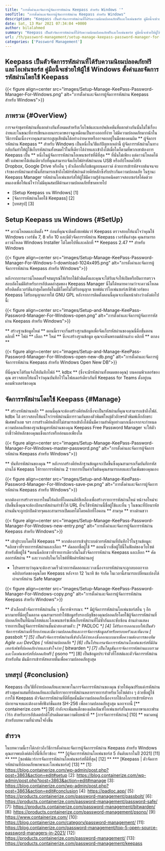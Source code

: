 ```yaml
---
title: "การตั้งค่าและจัดการผู้จัดการรหัสผ่าน Keepass สำหรับ Windows '" 
seoTitle: "การตั้งค่าและจัดการผู้จัดการรหัสผ่าน Keepass สำหรับ Windows" 
description: "Keepass เป็นตัวจัดการรหัสผ่านที่ได้รับความนิยมปลอดภัยฟรีและโอเพ่นซอร์ส คู่มือนี้จะช่วยให้ผู้ใช้ Windows ตั้งค่าและจัดการรหัสผ่านโดยใช้ Keepass" 
date: Sat, 13 Mar 2021 07:34:04 +0000
author: bilalahmed
summary: "Keepass เป็นตัวจัดการรหัสผ่านที่ได้รับความนิยมปลอดภัยฟรีและโอเพ่นซอร์ส คู่มือนี้จะช่วยให้ผู้ใช้ Windows ตั้งค่าและจัดการรหัสผ่านโดยใช้ Keepass" 
url: /th/password-management/setup-manage-keepass-password-manager-for-windows/
categories: ['Password Management']
---
```


## Keepass เป็นตัวจัดการรหัสผ่านที่ได้รับความนิยมปลอดภัยฟรีและโอเพ่นซอร์ส คู่มือนี้จะช่วยให้ผู้ใช้ Windows ตั้งค่าและจัดการรหัสผ่านโดยใช้ Keepass

{{< figure align=center src="images/Setup-Manage-KeePass-Password-Manager-For-Windows.png" alt="การตั้งค่าและจัดการผู้จัดการรหัสผ่าน Keepass สำหรับ Windows">}}


## ภาพรวม {#OverView}
การจดจำชุดรหัสผ่านที่แตกต่างกันทั้งหมดสำหรับเว็บไซต์และแอปพลิเคชันที่แตกต่างกันนั้นไม่ใช่เรื่องง่ายและในขณะที่การเขียนลงบนกระดาษอาจดูเหมือนเป็นทางออกที่ง่าย ไม่มีความปลอดภัยมากนักในวิธีการนั้นเนื่องจากคุณสามารถสูญเสียมันได้อย่างง่ายดายหรืออาจตกอยู่ในมือของคนผิด ** ผู้จัดการรหัสผ่าน Keepass ** สำหรับ Windows เป็นหนึ่งในวิธีแก้ปัญหาเหล่านี้
ผู้จัดการรหัสผ่านในทางกลับกันทำให้ผู้ใช้เก็บรหัสผ่านทั้งหมดไว้ในที่เดียวได้ง่ายและเข้าถึงได้เมื่อใดก็ตามที่พวกเขาต้องการ Keepass เป็น ** หนึ่งในผู้จัดการรหัสผ่านโอเพนซอร์ซที่ดีที่สุด ** ที่นั่นไม่เพียง แต่ดาวน์โหลดได้ฟรี แต่พกพาได้เช่นเดียวกับที่คุณสามารถจัดเก็บไฟล์รหัสผ่านบน USB หรืออัปโหลดไปยัง Dropbox, Google Drive หรืออื่น ๆ ตัวเลือกที่เก็บข้อมูลบนคลาวด์ ด้วยการเข้ารหัสจากต้นจนจบเจ้าของรหัสผ่านเท่านั้นที่สามารถเข้าถึงไฟล์รหัสผ่านด้วยคีย์หลักซึ่งรับประกันความปลอดภัย ในฐานะ Keepass Manager รหัสผ่านโอเพ่นซอร์สให้ผู้ใช้มีความรู้ด้านเทคนิคตรวจสอบซอร์สโค้ดด้วยตนเองเพื่อให้แน่ใจว่าไม่มีคุณสมบัติด้านความปลอดภัยที่ขาดหายไป
  * [Setup Keepass บน Windows] [1]
  * [จัดการรหัสผ่านโดยใช้ Keepass] [2]
  * [บทสรุป] [3]

## Setup Keepass บน Windows {#SetUp}
** ดาวน์โหลดและติดตั้ง **
ก่อนที่คุณจะติดตั้งซอฟต์แวร์ Keepass ตรวจสอบให้แน่ใจว่าคุณใช้ Windows เวอร์ชัน 7, 8 หรือ 10 และมีตัวจัดการรหัสผ่าน Keepass เวอร์ชันล่าสุด คุณสามารถดาวน์โหลด Windows Installer ได้โดยไปที่และคลิกที่ ** Keepass 2.47 ** สำหรับ Windows

{{< figure align=center src="images/Setup-Manage-KeePass-Password-Manager-For-Windows-1-download-1024x495.png" alt="การตั้งค่าและจัดการผู้จัดการรหัสผ่าน Keepass สำหรับ Windows">}}

หลังจากการดาวน์โหลดเสร็จสมบูรณ์ให้เรียกใช้ตัวติดตั้งและคุณจะได้รับแจ้งให้เปิดหรือปิดการตรวจสอบอัตโนมัติสำหรับการอัปเดตล่าสุดของ Keepass Manager นี่ไม่ได้หมายความว่าจะดาวน์โหลดหรือติดตั้งเวอร์ชันล่าสุดโดยอัตโนมัติโดยไม่ได้รับอนุญาต ซอฟต์แวร์โอเพ่นซอร์สเซิร์ฟเวอร์ของ Keepass ได้รับอนุญาตภายใต้ GNU GPL หลังจากการติดตั้งตอนนี้คุณจะเห็นหน้าต่างว่างดังต่อไปนี้:

{{< figure align=center src="images/Setup-and-Manage-KeePass-Password-Manager-For-Windows-open.png" alt="การตั้งค่าและจัดการผู้จัดการรหัสผ่าน Keepass สำหรับ Windows">}}

** สร้างฐานข้อมูลใหม่ **
ตอนนี้เราจะเริ่มสร้างฐานข้อมูลเพื่อจัดเก็บรหัสผ่านของคุณนี่คือขั้นตอน คลิกที่ ** ไฟล์ ** เลือก ** ใหม่ ** ซึ่งจะสร้างฐานข้อมูล คุณจะเห็นพรอมต์ด้านล่าง คลิกที่ ** ตกลง **

{{< figure align=center src="images/Setup-and-Manage-KeePass-Password-Manager-For-Windows-open-new-db.png" alt="การตั้งค่าและจัดการผู้จัดการรหัสผ่าน Keepass สำหรับ Windows Open New DB">}}

ที่นี่คุณจะได้รับแจ้งให้บันทึกไฟล์ **. kdbx ** (ซึ่งจะมีรหัสผ่านทั้งหมดของคุณ) บนคอมพิวเตอร์ของคุณ ตรวจสอบให้แน่ใจว่าคุณบันทึกไว้ในโฟลเดอร์เดียวกันที่ Keepass for Teams ตั้งอยู่บนคอมพิวเตอร์ของคุณ

## จัดการรหัสผ่านโดยใช้ Keepass {#Manage}
** สร้างรหัสผ่านหลัก **
ตอนนี้คุณจะต้องสร้างคีย์หลักซึ่งจะเป็นรหัสผ่านที่คุณจะสามารถเข้าถึงไฟล์. kdbx ได้ ตรวจสอบให้แน่ใจว่ารหัสผ่านมีการรวมกันของตัวพิมพ์ใหญ่ตัวอักษรตัวพิมพ์เล็กอักขระพิเศษตัวเลข ฯลฯ การสร้างคีย์หลักที่ไม่สามารถเข้าถึงได้นั้นมีความสำคัญอย่างมากเนื่องจากจะกำหนดความปลอดภัยของฐานข้อมูลรหัสผ่านของคุณ Keepass Free Password Manager จะให้ตัวบ่งชี้ว่าคีย์หลักของคุณแข็งแกร่งหรืออ่อนแอเพียงใด

{{< figure align=center src="images/Setup-Manage-KeePass-Password-Manager-For-Windows-master-password.png" alt="การตั้งค่าและจัดการผู้จัดการรหัสผ่าน Keepass สำหรับ Windows">}}

** บันทึกรหัสผ่านของคุณ **
หลังจากสร้างคีย์หลักฐานข้อมูลจะเปิดขึ้นซึ่งคุณสามารถเริ่มบันทึกรหัสผ่านได้ Keepass ให้รายการรหัสผ่าน 2 รายการเป็นค่าเริ่มต้นคุณสามารถลบและเริ่มเพิ่มของคุณเอง

{{< figure align=center src="images/Setup-and-Manage-KeePass-Password-Manager-For-Windows-save-pw.png" alt="การตั้งค่าและจัดการผู้จัดการรหัสผ่าน Keepass สำหรับ Windows">}}

หากต้องการสร้างรายการใหม่ให้คลิกที่ไอคอนคีย์สีเหลืองเพื่อสร้างรายการรหัสผ่านใหม่ หน้าจอใหม่จะเปิดขึ้นซึ่งคุณจะต้องป้อนรหัสผ่านทำซ้ำให้ URL ที่จะใช้รหัสผ่านนี้ชื่อผู้ใช้และอื่น ๆ ในขณะที่ป้อนรหัสผ่านมันจะถูกปกปิดด้วยจุดและสามารถเปิดเผยได้โดยคลิกที่ไอคอน ** สามจุด ** ทางด้านขวา

{{< figure align=center src="images/Setup-Manage-KeePass-Password-Manager-For-Windows-new-entry.png" alt="การตั้งค่าและจัดการผู้จัดการรหัสผ่าน Keepass สำหรับ Windows">}}

** เข้าสู่ระบบโดยใช้ Keepass **
หากต้องการเข้าสู่ระบบด้วยรหัสผ่านที่บันทึกไว้ในฐานข้อมูล:
  *คลิกขวาที่รายการรหัสผ่านและเลือก ** คัดลอกชื่อผู้ใช้ ** ตอนนี้วางชื่อผู้ใช้นี้ในฟิลด์ของเว็บไซต์สำหรับชื่อผู้ใช้
  *ตอนนี้คลิกขวาที่รายการเดียวกันในตัวจัดการรหัสผ่าน Keepass และเลือก ** คัดลอกรหัสผ่าน ** และวางกลับในเว็บไซต์ที่ฟิลด์รหัสผ่านอยู่
  * โปรดทราบว่าคุณจะต้องรวดเร็วด้วยการคัดลอกและวางเนื่องจากรหัสผ่านจะถูกลบออกจากคลิปบอร์ดของคุณโดย Keepass หลังจาก 12 วินาที ข้อ จำกัด ในเวลานี้สามารถเปลี่ยนแปลงได้ผ่านรหัสผ่าน Safe Manager

{{< figure align=center src="images/Setup-Manage-KeePass-Password-Manager-For-Windows-copy.png" alt="การตั้งค่าและจัดการผู้จัดการรหัสผ่าน Keepass สำหรับ Windows">}}

** ตัวเลือกตัวจัดการรหัสผ่านอื่น ๆ ที่ควรพิจารณา: **
มีผู้จัดการรหัสผ่านโอเพ่นซอร์สอื่น ๆ อีกมากมายที่มีอยู่ในตลาด คุณสามารถทำให้ข้อมูลรับรองบัญชีของคุณปลอดภัยโดยใช้ผู้จัดการรหัสผ่านที่ปลอดภัยเป็นที่นิยมโฮสต์และโอเพนซอร์ซเพื่อเก็บรหัสผ่านที่ไม่ซ้ำกันและซับซ้อน ด้านล่างแสดงรายการเป็นผู้จัดการรหัสผ่านชั้นนำสองสามตัว:
  *[** PADLOC **] [4] ได้รับการออกแบบให้เป็นตัวจัดการรหัสผ่านที่เรียบง่ายและมีความปลอดภัยและการจัดการข้อมูลสำหรับครอบครัวและทีมงาน
  *[** passbolt **] [5] เป็นตัวจัดการรหัสผ่านที่เข้าถึงได้ง่ายเองซึ่งออกแบบมาเพื่อความต้องการของทีม Agile และ DevOps
  *[** รหัสผ่านปลอดภัย **] [6] เป็นโปรแกรมจัดการรหัสผ่านโอเพ่นซอร์สที่มีอินเทอร์เฟซที่ปลอดภัยง่ายและเข้าใจง่าย
  *[** bitwarden **] [7] เป็นโซลูชันการจัดการรหัสผ่านแบบรวมและโอเพ่นซอร์สที่ปลอดภัยฟรี
  *[** psono **] [8] เป็นข้อมูลประจำตัวที่โฮสต์และตัวจัดการรหัสผ่านสำหรับทีม มันมีการเข้ารหัสหลายชั้นเพื่อความปลอดภัยสูงสุด

## บทสรุป {#conclusion}
Keepass เป็นวิธีที่ง่ายปลอดภัยและพกพาในการจัดการรหัสผ่านของคุณ ช่วยให้คุณปรับแต่งรหัสผ่านสร้างชุดค่าผสมที่ปลอดภัยและบันทึกรายการรหัสผ่านหลายรายการสำหรับเว็บไซต์ต่าง ๆ ด้วยชื่อผู้ใช้ การใช้ Keepass ตัวจัดการรหัสผ่านที่ดีที่สุดนั้นมีความปลอดภัยเนื่องจากใช้กลไกการเข้ารหัสจากปลายจนจบและต้องอาศัยฟังก์ชั่นแฮช SH-256 เพื่อความปลอดภัยสูงสุด
นอกจากนี้ [** containerize.com **] [9] กำลังจะเพิ่มสแต็กของผลิตภัณฑ์โอเพ่นซอร์สในหลายภาษาและเฟรมเวิร์ก สำหรับการอัปเดตปกติโปรดติดตามความคืบหน้าที่ ** [การจัดการรหัสผ่าน] [10] ** หมวดหมู่สำหรับบทความที่น่าสนใจยิ่งขึ้น

## สำรวจ
ในบทความนี้เราได้กล่าวถึงวิธีการตั้งค่าและจัดการผู้จัดการรหัสผ่าน Keepass สำหรับ Windows คุณอาจพบลิงค์ต่อไปนี้ที่เกี่ยวข้อง:
  *** [ผู้จัดการรหัสผ่านโอเพ่นซอร์ส 5 อันดับแรกในปี 2021] [11] **
  *** [ซอฟต์แวร์การจัดการรหัสผ่านโอเพ่นซอร์สที่ดีที่สุด] [12] **
  *** [Keepass | ตัวจัดการรหัสผ่านที่ปลอดภัยพกพาและโอเพ่นซอร์ส] [13] **
[1]: https://blog.containerize.com/wp-admin/post.php?post=3863&action=edit#setup
[2]: https://blog.containerize.com/wp-admin/post.php?post=3863&action=edit#manage
[3]: https://blog.containerize.com/wp-admin/post.php?post=3863&action=edit#conclusion
[4]: https://padloc.app/
[5]: https://products.containerize.com/password-management/passbolt/
[6]: https://products.containerize.com/password-management/password-safe/
[7]: https://products.containerize.com/password-management/bitwarden/
[8]: https://products.containerize.com/password-management/psono/
[9]: https://www.containerize.com/
[10]: https://blog.containerize.com/category/password-management/
[11]: https://blog.containerize.com/password-management/top-5-open-source-password-managers-in-2021/
[12]: https://products.containerize.com/password-management/
[13]: https://products.containerize.com/password-management/keepass
